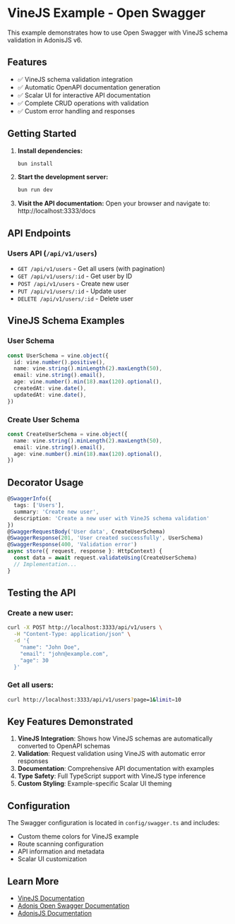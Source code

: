 # VineJS Example - Open Swagger

This example demonstrates how to use Open Swagger with VineJS schema validation in AdonisJS v6.

## Features

- ✅ VineJS schema validation integration
- ✅ Automatic OpenAPI documentation generation
- ✅ Scalar UI for interactive API documentation
- ✅ Complete CRUD operations with validation
- ✅ Custom error handling and responses

## Getting Started

1. **Install dependencies:**

   ```bash
   bun install
   ```

2. **Start the development server:**

   ```bash
   bun run dev
   ```

3. **Visit the API documentation:**
   Open your browser and navigate to: http://localhost:3333/docs

## API Endpoints

### Users API (`/api/v1/users`)

- `GET /api/v1/users` - Get all users (with pagination)
- `GET /api/v1/users/:id` - Get user by ID
- `POST /api/v1/users` - Create new user
- `PUT /api/v1/users/:id` - Update user
- `DELETE /api/v1/users/:id` - Delete user

## VineJS Schema Examples

### User Schema

```typescript
const UserSchema = vine.object({
  id: vine.number().positive(),
  name: vine.string().minLength(2).maxLength(50),
  email: vine.string().email(),
  age: vine.number().min(18).max(120).optional(),
  createdAt: vine.date(),
  updatedAt: vine.date(),
})
```

### Create User Schema

```typescript
const CreateUserSchema = vine.object({
  name: vine.string().minLength(2).maxLength(50),
  email: vine.string().email(),
  age: vine.number().min(18).max(120).optional(),
})
```

## Decorator Usage

```typescript
@SwaggerInfo({
  tags: ['Users'],
  summary: 'Create new user',
  description: 'Create a new user with VineJS schema validation'
})
@SwaggerRequestBody('User data', CreateUserSchema)
@SwaggerResponse(201, 'User created successfully', UserSchema)
@SwaggerResponse(400, 'Validation error')
async store({ request, response }: HttpContext) {
  const data = await request.validateUsing(CreateUserSchema)
  // Implementation...
}
```

## Testing the API

### Create a new user:

```bash
curl -X POST http://localhost:3333/api/v1/users \
  -H "Content-Type: application/json" \
  -d '{
    "name": "John Doe",
    "email": "john@example.com",
    "age": 30
  }'
```

### Get all users:

```bash
curl http://localhost:3333/api/v1/users?page=1&limit=10
```

## Key Features Demonstrated

1. **VineJS Integration**: Shows how VineJS schemas are automatically converted to OpenAPI schemas
2. **Validation**: Request validation using VineJS with automatic error responses
3. **Documentation**: Comprehensive API documentation with examples
4. **Type Safety**: Full TypeScript support with VineJS type inference
5. **Custom Styling**: Example-specific Scalar UI theming

## Configuration

The Swagger configuration is located in `config/swagger.ts` and includes:

- Custom theme colors for VineJS example
- Route scanning configuration
- API information and metadata
- Scalar UI customization

## Learn More

- [VineJS Documentation](https://vinejs.dev/)
- [Adonis Open Swagger Documentation](https://github.com/devoresyah/adonis-open-swagger)
- [AdonisJS Documentation](https://adonisjs.com/)
